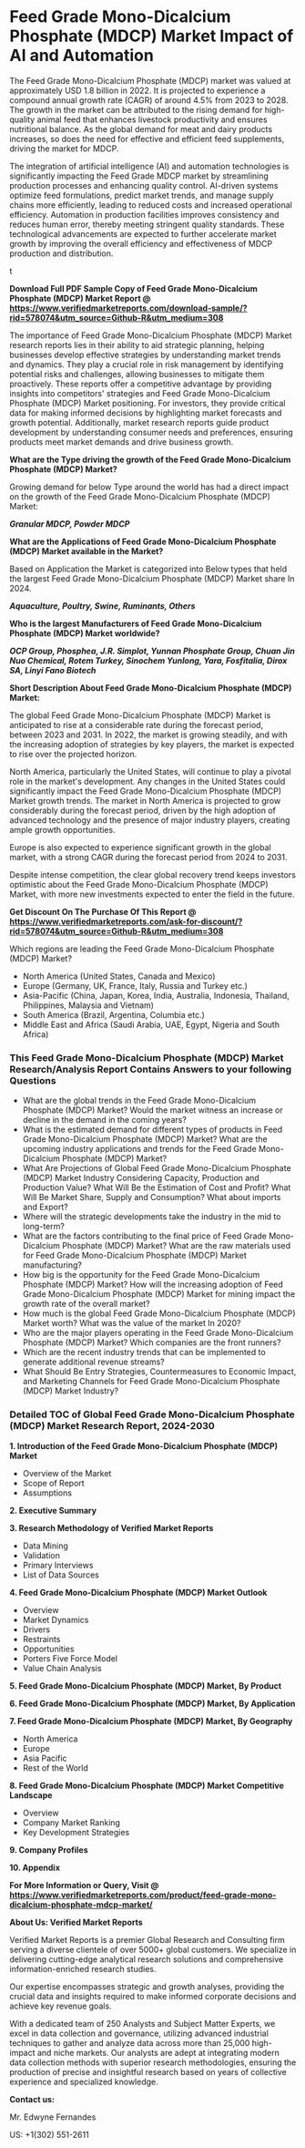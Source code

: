 <meta name="title" content="Global Feed Grade Mono-Dicalcium Phosphate (MDCP) Market Impact of AI and Automation"><meta name="description" content="The Feed Grade Mono-Dicalcium Phosphate (MDCP) market was valued at approximately USD 1.8 billion in 2022. It is projected to experience a compound annual growth rate "><meta name="title" content="Feed Grade Mono-Dicalcium Phosphate (MDCP) Market Size, Share, Scope, Trends, Growth, Opportunities, Analysis, Forecast"><h1>Feed Grade Mono-Dicalcium Phosphate (MDCP) Market Impact of AI and Automation</h1><p>The Feed Grade Mono-Dicalcium Phosphate (MDCP) market was valued at approximately USD 1.8 billion in 2022. It is projected to experience a compound annual growth rate (CAGR) of around 4.5% from 2023 to 2028. The growth in the market can be attributed to the rising demand for high-quality animal feed that enhances livestock productivity and ensures nutritional balance. As the global demand for meat and dairy products increases, so does the need for effective and efficient feed supplements, driving the market for MDCP.</p><p>The integration of artificial intelligence (AI) and automation technologies is significantly impacting the Feed Grade MDCP market by streamlining production processes and enhancing quality control. AI-driven systems optimize feed formulations, predict market trends, and manage supply chains more efficiently, leading to reduced costs and increased operational efficiency. Automation in production facilities improves consistency and reduces human error, thereby meeting stringent quality standards. These technological advancements are expected to further accelerate market growth by improving the overall efficiency and effectiveness of MDCP production and distribution.</p>t</p><p id="" class=""><strong>Download Full PDF Sample Copy of Feed Grade Mono-Dicalcium Phosphate (MDCP) Market Report @ <a href="https://www.verifiedmarketreports.com/download-sample/?rid=578074&utm_source=Github-R&utm_medium=308" target="_blank">https://www.verifiedmarketreports.com/download-sample/?rid=578074&utm_source=Github-R&utm_medium=308</a></strong></p><p>The importance of&nbsp;Feed Grade Mono-Dicalcium Phosphate (MDCP) Market research reports lies in their ability to aid strategic planning, helping businesses develop effective strategies by understanding market trends and dynamics. They play a crucial role in risk management by identifying potential risks and challenges, allowing businesses to mitigate them proactively. These reports offer a competitive advantage by providing insights into competitors' strategies and Feed Grade Mono-Dicalcium Phosphate (MDCP) Market positioning. For investors, they provide critical data for making informed decisions by highlighting market forecasts and growth potential. Additionally, market research reports guide product development by understanding consumer needs and preferences, ensuring products meet market demands and drive business growth.</p><p><strong>What are the&nbsp;Type driving the growth of the Feed Grade Mono-Dicalcium Phosphate (MDCP) Market?</strong></p><p id="" class="">Growing demand for below Type around the world has had a direct impact on the growth of the Feed Grade Mono-Dicalcium Phosphate (MDCP) Market:</p><em><strong>Granular MDCP, Powder MDCP</strong></em></p><strong>What are the&nbsp;Applications&nbsp;of Feed Grade Mono-Dicalcium Phosphate (MDCP) Market available in the Market?</strong></p><p id="" class="">Based on Application the Market is categorized into Below types that held the largest Feed Grade Mono-Dicalcium Phosphate (MDCP) Market share In 2024.</p><em><strong>Aquaculture, Poultry, Swine, Ruminants, Others</strong></em></p><strong>Who is the largest Manufacturers of Feed Grade Mono-Dicalcium Phosphate (MDCP) Market worldwide?</strong></p><p><em><strong>OCP Group, Phosphea, J.R. Simplot, Yunnan Phosphate Group, Chuan Jin Nuo Chemical, Rotem Turkey, Sinochem Yunlong, Yara, Fosfitalia, Dirox SA, Linyi Fano Biotech</strong></em></p><p id="" class=""><strong>Short Description About Feed Grade Mono-Dicalcium Phosphate (MDCP) Market:</strong></p><p>The global Feed Grade Mono-Dicalcium Phosphate (MDCP) Market is anticipated to rise at a considerable rate during the forecast period, between 2023 and 2031. In 2022, the market is growing steadily, and with the increasing adoption of strategies by key players, the market is expected to rise over the projected horizon.</p><p>North America, particularly the United States, will continue to play a pivotal role in the market's development. Any changes in the United States could significantly impact the Feed Grade Mono-Dicalcium Phosphate (MDCP) Market growth trends. The market in North America is projected to grow considerably during the forecast period, driven by the high adoption of advanced technology and the presence of major industry players, creating ample growth opportunities.</p><p>Europe is also expected to experience significant growth in the global market, with a strong CAGR during the forecast period from 2024 to 2031.</p><p>Despite intense competition, the clear global recovery trend keeps investors optimistic about the Feed Grade Mono-Dicalcium Phosphate (MDCP) Market, with more new investments expected to enter the field in the future.</p><p id="" class=""><strong>Get Discount On The Purchase Of This Report @ <a href="https://www.verifiedmarketreports.com/ask-for-discount/?rid=578074&utm_source=Github-R&utm_medium=308" target="_blank">https://www.verifiedmarketreports.com/ask-for-discount/?rid=578074&utm_source=Github-R&utm_medium=308</a></strong></p>Which regions are leading the Feed Grade Mono-Dicalcium Phosphate (MDCP) Market?</p><ul><li>North America (United States, Canada and Mexico)</li><li>Europe (Germany, UK, France, Italy, Russia and Turkey etc.)</li><li>Asia-Pacific (China, Japan, Korea, India, Australia, Indonesia, Thailand, Philippines, Malaysia and Vietnam)</li><li>South America (Brazil, Argentina, Columbia etc.)</li><li>Middle East and Africa (Saudi Arabia, UAE, Egypt, Nigeria and South Africa)</li></ul><h3 id="" class="">This Feed Grade Mono-Dicalcium Phosphate (MDCP) Market Research/Analysis Report Contains Answers to your following Questions</h3><ul><li>What are the global trends in the Feed Grade Mono-Dicalcium Phosphate (MDCP) Market? Would the market witness an increase or decline in the demand in the coming years?</li><li>What is the estimated demand for different types of products in Feed Grade Mono-Dicalcium Phosphate (MDCP) Market? What are the upcoming industry applications and trends for the Feed Grade Mono-Dicalcium Phosphate (MDCP) Market?</li><li>What Are Projections of Global Feed Grade Mono-Dicalcium Phosphate (MDCP) Market Industry Considering Capacity, Production and Production Value? What Will Be the Estimation of Cost and Profit? What Will Be Market Share, Supply and Consumption? What about imports and Export?</li><li>Where will the strategic developments take the industry in the mid to long-term?</li><li>What are the factors contributing to the final price of Feed Grade Mono-Dicalcium Phosphate (MDCP) Market? What are the raw materials used for Feed Grade Mono-Dicalcium Phosphate (MDCP) Market manufacturing?</li><li>How big is the opportunity for the Feed Grade Mono-Dicalcium Phosphate (MDCP) Market? How will the increasing adoption of Feed Grade Mono-Dicalcium Phosphate (MDCP) Market for mining impact the growth rate of the overall market?</li><li>How much is the global Feed Grade Mono-Dicalcium Phosphate (MDCP) Market worth? What was the value of the market In 2020?</li><li>Who are the major players operating in the Feed Grade Mono-Dicalcium Phosphate (MDCP) Market? Which companies are the front runners?</li><li>Which are the recent industry trends that can be implemented to generate additional revenue streams?</li><li>What Should Be Entry Strategies, Countermeasures to Economic Impact, and Marketing Channels for Feed Grade Mono-Dicalcium Phosphate (MDCP) Market Industry?</li></ul><h3 id="" class="">Detailed TOC of Global Feed Grade Mono-Dicalcium Phosphate (MDCP) Market Research Report, 2024-2030</h3><p id="" class=""><strong>1. Introduction of the Feed Grade Mono-Dicalcium Phosphate (MDCP) Market</strong></p><ul><li>Overview of the Market</li><li>Scope of Report</li><li>Assumptions</li></ul><p id="" class=""><strong>2. Executive Summary</strong></p><p id="" class=""><strong>3. Research Methodology of Verified Market Reports</strong></p><ul><li>Data Mining</li><li>Validation</li><li>Primary Interviews</li><li>List of Data Sources</li></ul><p id="" class=""><strong>4. Feed Grade Mono-Dicalcium Phosphate (MDCP) Market Outlook</strong></p><ul><li>Overview</li><li>Market Dynamics</li><li>Drivers</li><li>Restraints</li><li>Opportunities</li><li>Porters Five Force Model</li><li>Value Chain Analysis</li></ul><p id="" class=""><strong>5. Feed Grade Mono-Dicalcium Phosphate (MDCP) Market, By Product</strong></p><p id="" class=""><strong>6. Feed Grade Mono-Dicalcium Phosphate (MDCP) Market, By Application</strong></p><p id="" class=""><strong>7. Feed Grade Mono-Dicalcium Phosphate (MDCP) Market, By Geography</strong></p><ul><li>North America</li><li>Europe</li><li>Asia Pacific</li><li>Rest of the World</li></ul><p id="" class=""><strong>8. Feed Grade Mono-Dicalcium Phosphate (MDCP) Market Competitive Landscape</strong></p><ul><li>Overview</li><li>Company Market Ranking</li><li>Key Development Strategies</li></ul><p id="" class=""><strong>9. Company Profiles</strong></p><p id="" class=""><strong>10. Appendix</strong></p><p id="" class=""><strong>For More Information or Query, Visit @ <a href="https://www.verifiedmarketreports.com/product/feed-grade-mono-dicalcium-phosphate-mdcp-market/" target="_blank">https://www.verifiedmarketreports.com/product/feed-grade-mono-dicalcium-phosphate-mdcp-market/</a></strong></p><p id="" class=""><strong>About Us: Verified Market Reports</strong></p><p id="" class="">Verified Market Reports is a premier Global Research and Consulting firm serving a diverse clientele of over 5000+ global customers. We specialize in delivering cutting-edge analytical research solutions and comprehensive information-enriched research studies.</p><p id="" class="">Our expertise encompasses strategic and growth analyses, providing the crucial data and insights required to make informed corporate decisions and achieve key revenue goals.</p><p id="" class="">With a dedicated team of 250 Analysts and Subject Matter Experts, we excel in data collection and governance, utilizing advanced industrial techniques to gather and analyze data across more than 25,000 high-impact and niche markets. Our analysts are adept at integrating modern data collection methods with superior research methodologies, ensuring the production of precise and insightful research based on years of collective experience and specialized knowledge.</p><p id="" class=""><strong>Contact us:</strong></p><p id="" class="">Mr. Edwyne Fernandes</p><p id="" class="">US: +1(302) 551-2611</p>